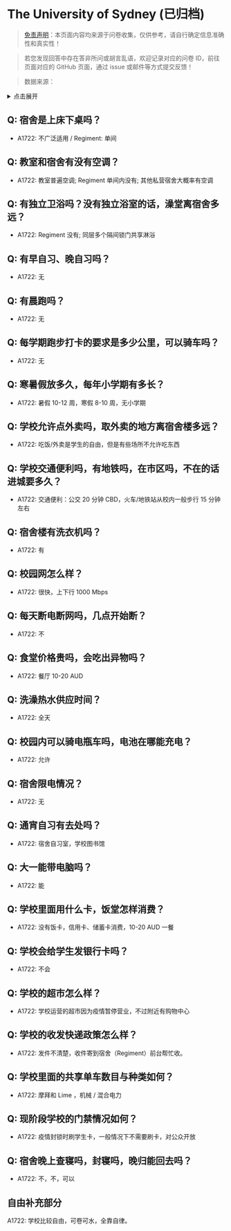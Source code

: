 # The University of Sydney (已归档)

> [免责声明](https://colleges.chat/#_3)：本页面内容均来源于问卷收集，仅供参考，请自行确定信息准确性和真实性！

> 若您发现回答中存在答非所问或胡言乱语，欢迎记录对应的问卷 ID，前往页面对应的 GitHub 页面，通过 issue 或邮件等方式提交反馈！

> 数据来源：

<details><summary>点击展开</summary>
<ul>
<li>A1722: 匿名 (2021 年 06 月)</li>
</ul>
</details>

## Q: 宿舍是上床下桌吗？

- A1722: 不广泛适用 / Regiment: 单间

## Q: 教室和宿舍有没有空调？

- A1722: 教室普遍空调; Regiment 单间内没有; 其他私营宿舍大概率有空调

## Q: 有独立卫浴吗？没有独立浴室的话，澡堂离宿舍多远？

- A1722: Regiment 没有; 同层多个隔间锁门共享淋浴

## Q: 有早自习、晚自习吗？

- A1722: 无

## Q: 有晨跑吗？

- A1722: 无

## Q: 每学期跑步打卡的要求是多少公里，可以骑车吗？

- A1722: 无

## Q: 寒暑假放多久，每年小学期有多长？

- A1722: 暑假 10-12 周，寒假 8-10 周，无小学期

## Q: 学校允许点外卖吗，取外卖的地方离宿舍楼多远？

- A1722: 吃饭/外卖是学生的自由，但是有些场所不允许吃东西

## Q: 学校交通便利吗，有地铁吗，在市区吗，不在的话进城要多久？

- A1722: 交通便利：公交 20 分钟 CBD，火车/地铁站从校内一般步行 15 分钟左右

## Q: 宿舍楼有洗衣机吗？

- A1722: 有

## Q: 校园网怎么样？

- A1722: 很快，上下行 1000 Mbps

## Q: 每天断电断网吗，几点开始断？

- A1722: 不

## Q: 食堂价格贵吗，会吃出异物吗？

- A1722: 餐厅 10-20 AUD

## Q: 洗澡热水供应时间？

- A1722: 全天

## Q: 校园内可以骑电瓶车吗，电池在哪能充电？

- A1722: 允许

## Q: 宿舍限电情况？

- A1722: 无

## Q: 通宵自习有去处吗？

- A1722: 宿舍自习室，学校图书馆

## Q: 大一能带电脑吗？

- A1722: 能

## Q: 学校里面用什么卡，饭堂怎样消费？

- A1722: 没有饭卡，信用卡、储蓄卡消费，10-20 AUD 一餐

## Q: 学校会给学生发银行卡吗？

- A1722: 不会

## Q: 学校的超市怎么样？

- A1722: 学校运营的超市因为疫情暂停营业，不过附近有购物中心

## Q: 学校的收发快递政策怎么样？

- A1722: 发件不清楚，收件寄到宿舍（Regiment）前台帮忙收。

## Q: 学校里面的共享单车数目与种类如何？

- A1722: 摩拜和 Lime ，机械 / 混合电力

## Q: 现阶段学校的门禁情况如何？

- A1722: 疫情封锁时刷学生卡，一般情况下不需要刷卡，对公众开放

## Q: 宿舍晚上查寝吗，封寝吗，晚归能回去吗？

- A1722: 不，不，可以

## 自由补充部分

A1722: 学校比较自由，可卷可水，全靠自律。